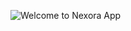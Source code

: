 ![Welcome to Nexora App](https://gist.githubusercontent.com/iamraaaey/193eb125fad6b99b9f474222a4dba764/raw/461ed90aeac989532832e24cd82ef02d111171f0/raynold-kabai.svg)

